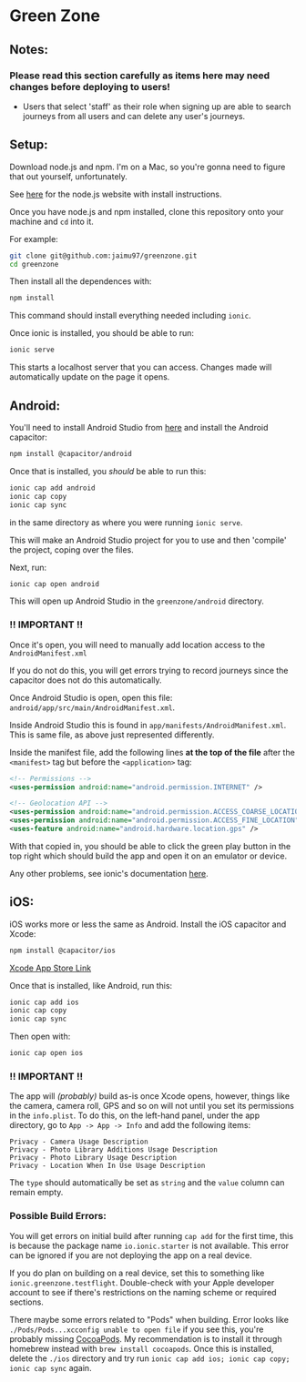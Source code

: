 # Green Zone

## Notes:

### Please read this section carefully as items here may need changes before deploying to users!

- Users that select 'staff' as their role when signing up are able to search journeys from all users and can delete any
user's journeys.

## Setup:

Download node.js and npm. I'm on a Mac, so you're gonna need to figure that out yourself, unfortunately. 

See [here](https://nodejs.org/en) for the node.js website with install instructions.

Once you have node.js and npm installed, clone this repository onto your machine and `cd` into it.

For example:

```bash
git clone git@github.com:jaimu97/greenzone.git
cd greenzone
```

Then install all the dependences with:

```bash
npm install
```

This command should install everything needed including `ionic`.

Once ionic is installed, you should be able to run:

```bash
ionic serve
```

This starts a localhost server that you can access. Changes made will automatically update on the page it opens. 

## Android:

You'll need to install Android Studio from [here](https://developer.android.com/studio) and install the Android capacitor:

```bash
npm install @capacitor/android
```

Once that is installed, you *should* be able to run this:

```bash
ionic cap add android 
ionic cap copy
ionic cap sync
```

in the same directory as where you 
were running `ionic serve`.

This will make an Android Studio project for you to use and then 'compile' the project, coping over the files.

Next, run:

```bash
ionic cap open android
```

This will open up Android Studio in the `greenzone/android` directory. 

### !! IMPORTANT !!

Once it's open, you will need to manually add location access to the `AndroidManifest.xml`

If you do not do this, you will get errors trying to record journeys since the capacitor does not do this automatically.

Once Android Studio is open, open this file: `android/app/src/main/AndroidManifest.xml`.

Inside Android Studio this is found in `app/manifests/AndroidManifest.xml`. This is same file, as above just represented
differently.

Inside the manifest file, add the following lines **at the top of the file** after the `<manifest>` tag but before the
`<application>` tag:

```xml
<!-- Permissions -->
<uses-permission android:name="android.permission.INTERNET" />

<!-- Geolocation API -->
<uses-permission android:name="android.permission.ACCESS_COARSE_LOCATION" />
<uses-permission android:name="android.permission.ACCESS_FINE_LOCATION" />
<uses-feature android:name="android.hardware.location.gps" />
```

With that copied in, you should be able to click the green play button in the top right which should build the app and 
open it on an emulator or device.

Any other problems, see ionic's documentation 
[here](https://ionicframework.com/docs/react/your-first-app/deploying-mobile#capacitor-setup).

## iOS:

iOS works more or less the same as Android. Install the iOS capacitor and Xcode:

```bash
npm install @capacitor/ios
```

[Xcode App Store Link](https://apps.apple.com/au/app/xcode/id497799835?mt=12)

Once that is installed, like Android, run this:

```bash
ionic cap add ios 
ionic cap copy
ionic cap sync
```

Then open with:

```bash
ionic cap open ios
```

### !! IMPORTANT !!

The app will *(probably)* build as-is once Xcode opens, however, things like the camera, camera roll, GPS and so on will
not until you set its permissions in the `info.plist`. To do this, on the left-hand panel, under the app directory,
go to `App -> App -> Info` and add the following items:

```
Privacy - Camera Usage Description
Privacy - Photo Library Additions Usage Description
Privacy - Photo Library Usage Description
Privacy - Location When In Use Usage Description
```

The `type` should automatically be set as `string` and the `value` column can remain empty.

### Possible Build Errors:

You will get errors on initial build after running `cap add` for the first time, this is because the package name 
`io.ionic.starter` is not available. This error can be ignored if you are not deploying the app on a real device.

If you do plan on building on a real device, set this to something like `ionic.greenzone.testflight`.
Double-check with your Apple developer account to see if there's restrictions on the naming scheme or required sections.

There maybe some errors related to "Pods" when building. Error looks like `./Pods/Pods...xcconfig unable to open file`
if you see this, you're probably missing [CocoaPods](https://cocoapods.org/). My recommendation is to install it through
homebrew instead with `brew install cocoapods`. Once this is installed, delete the `./ios` directory and try run
`ionic cap add ios; ionic cap copy; ionic cap sync` again.
